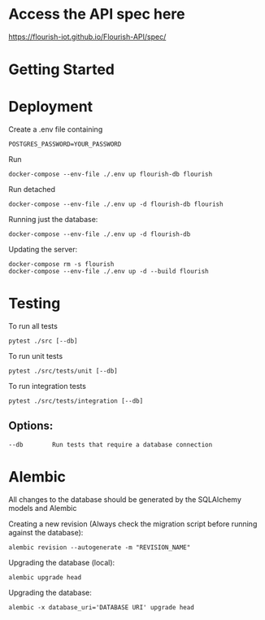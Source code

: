 # Access the API spec here
https://flourish-iot.github.io/Flourish-API/spec/

# Getting Started

# Deployment
Create a .env file containing
```
POSTGRES_PASSWORD=YOUR_PASSWORD
```
Run
```
docker-compose --env-file ./.env up flourish-db flourish
```

Run detached
```
docker-compose --env-file ./.env up -d flourish-db flourish
```

Running just the database:
```
docker-compose --env-file ./.env up -d flourish-db
```

Updating the server:
```
docker-compose rm -s flourish
docker-compose --env-file ./.env up -d --build flourish
```


# Testing
To run all tests
```
pytest ./src [--db]
```

To run unit tests
```
pytest ./src/tests/unit [--db]
```
To run integration tests
```
pytest ./src/tests/integration [--db]
```

## Options:

	--db		Run tests that require a database connection

# Alembic
All changes to the database should be generated by the SQLAlchemy models and Alembic

Creating a new revision (Always check the migration script before running against the database):
```
alembic revision --autogenerate -m "REVISION_NAME"
```

Upgrading the database (local):
```
alembic upgrade head
```

Upgrading the database:
```
alembic -x database_uri='DATABASE URI' upgrade head
```